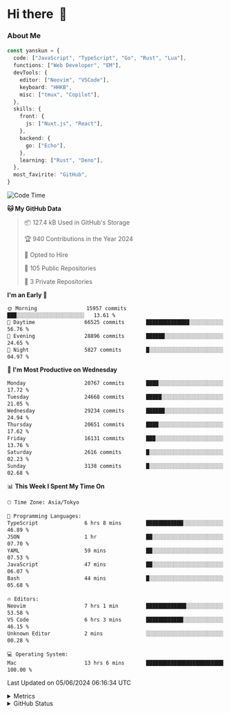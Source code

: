 # Hi there&nbsp; :wave:

### About Me

```ts
const yanskun = {
  code: ["JavaScript", "TypeScript", "Go", "Rust", "Lua"],
  functions: ["Web Developer", "EM"],
  devTools: {
    editor: ["Neovim", "VSCode"],
    keyboard: "HHKB",
    misc: ["tmux", "Copilot"],
  },
  skills: {
    front: {
      js: ["Nuxt.js", "React"],
    },
    backend: {
      go: ["Echo"],
    },
    learning: ["Rust", "Deno"],
  },
  most_favirite: "GitHub",
}
```

<!--START_SECTION:waka-->
![Code Time](http://img.shields.io/badge/Code%20Time-834%20hrs%2022%20mins-blue)

**🐱 My GitHub Data** 

> 📦 127.4 kB Used in GitHub's Storage 
 > 
> 🏆 940 Contributions in the Year 2024
 > 
> 💼 Opted to Hire
 > 
> 📜 105 Public Repositories 
 > 
> 🔑 3 Private Repositories 
 > 
**I'm an Early 🐤** 

```text
🌞 Morning                15957 commits       ███░░░░░░░░░░░░░░░░░░░░░░   13.61 % 
🌆 Daytime                66525 commits       ██████████████░░░░░░░░░░░   56.76 % 
🌃 Evening                28896 commits       ██████░░░░░░░░░░░░░░░░░░░   24.65 % 
🌙 Night                  5827 commits        █░░░░░░░░░░░░░░░░░░░░░░░░   04.97 % 
```
📅 **I'm Most Productive on Wednesday** 

```text
Monday                   20767 commits       ████░░░░░░░░░░░░░░░░░░░░░   17.72 % 
Tuesday                  24668 commits       █████░░░░░░░░░░░░░░░░░░░░   21.05 % 
Wednesday                29234 commits       ██████░░░░░░░░░░░░░░░░░░░   24.94 % 
Thursday                 20651 commits       ████░░░░░░░░░░░░░░░░░░░░░   17.62 % 
Friday                   16131 commits       ███░░░░░░░░░░░░░░░░░░░░░░   13.76 % 
Saturday                 2616 commits        █░░░░░░░░░░░░░░░░░░░░░░░░   02.23 % 
Sunday                   3138 commits        █░░░░░░░░░░░░░░░░░░░░░░░░   02.68 % 
```


📊 **This Week I Spent My Time On** 

```text
🕑︎ Time Zone: Asia/Tokyo

💬 Programming Languages: 
TypeScript               6 hrs 8 mins        ████████████░░░░░░░░░░░░░   46.89 % 
JSON                     1 hr                ██░░░░░░░░░░░░░░░░░░░░░░░   07.70 % 
YAML                     59 mins             ██░░░░░░░░░░░░░░░░░░░░░░░   07.53 % 
JavaScript               47 mins             ██░░░░░░░░░░░░░░░░░░░░░░░   06.07 % 
Bash                     44 mins             █░░░░░░░░░░░░░░░░░░░░░░░░   05.68 % 

🔥 Editors: 
Neovim                   7 hrs 1 min         █████████████░░░░░░░░░░░░   53.58 % 
VS Code                  6 hrs 3 mins        ████████████░░░░░░░░░░░░░   46.15 % 
Unknown Editor           2 mins              ░░░░░░░░░░░░░░░░░░░░░░░░░   00.28 % 

💻 Operating System: 
Mac                      13 hrs 6 mins       █████████████████████████   100.00 % 
```


 Last Updated on 05/06/2024 06:16:34 UTC
<!--END_SECTION:waka-->

<details>
  <summary>Metrics</summary>
  <img src="https://github.com/yanskun/yanskun/blob/main/github-metrics.svg" alt="Metrics">
</details>

<details>
  <summary>GitHub Status</summary>
  <picture>
    <source media="(prefers-color-scheme: dark)" srcset="https://raw.githubusercontent.com/yanskun/yanskun/master/profile-summary-card-output/nord_dark/0-profile-details.svg">
   <img src="https://raw.githubusercontent.com/yanskun/yanskun/master/profile-summary-card-output/default/0-profile-details.svg">
  </picture>
  <br>
  <picture>
    <source media="(prefers-color-scheme: dark)" srcset="https://raw.githubusercontent.com/yanskun/yanskun/master/profile-summary-card-output/nord_dark/1-repos-per-language.svg">
   <img src="https://raw.githubusercontent.com/yanskun/yanskun/master/profile-summary-card-output/default/1-repos-per-language.svg">
  </picture>
  <picture>
    <source media="(prefers-color-scheme: dark)" srcset="https://raw.githubusercontent.com/yanskun/yanskun/master/profile-summary-card-output/nord_dark/2-most-commit-language.svg">
   <img src="https://raw.githubusercontent.com/yanskun/yanskun/master/profile-summary-card-output/default/2-most-commit-language.svg">
  </picture>
  <br>
  <picture>
    <source media="(prefers-color-scheme: dark)" srcset="https://raw.githubusercontent.com/yanskun/yanskun/master/profile-summary-card-output/nord_dark/3-stats.svg">
   <img src="https://raw.githubusercontent.com/yanskun/yanskun/master/profile-summary-card-output/default/3-stats.svg">
  </picture>
  <picture>
    <source media="(prefers-color-scheme: dark)" srcset="https://raw.githubusercontent.com/yanskun/yanskun/master/profile-summary-card-output/nord_dark/4-productive-time.svg">
   <img src="https://raw.githubusercontent.com/yanskun/yanskun/master/profile-summary-card-output/default/4-productive-time.svg">
  </picture>
</details>
